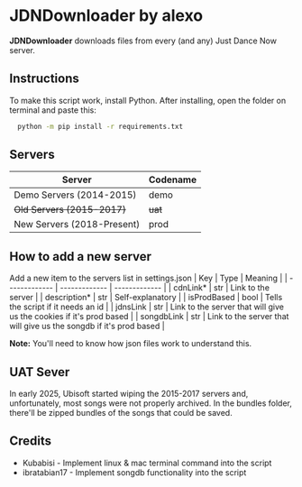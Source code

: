 # JDNDownloader by alexo
**JDNDownloader** downloads files from every (and any) Just Dance Now server.
## Instructions
To make this script work, install Python. After installing, open the folder on terminal and paste this:
```bash
  python -m pip install -r requirements.txt
```
## Servers
| Server | Codename |
| ------------- | ------------- |
| Demo Servers (2014-2015) | demo  |
| ~~Old Servers (2015-2017)~~ | ~~uat~~ |
| New Servers (2018-Present) | prod |

## How to add a new server
Add a new item to the servers list in settings.json
| Key | Type | Meaning |
| ------------- | ------------- | ------------- |
| cdnLink* | str | Link to the server |
| description* | str | Self-explanatory |
| isProdBased | bool | Tells the script if it needs an id |
| jdnsLink | str | Link to the server that will give us the cookies if it's prod based |
| songdbLink | str | Link to the server that will give us the songdb if it's prod based |

**Note:** You'll need to know how json files work to understand this.

## UAT Sever
In early 2025, Ubisoft started wiping the 2015-2017 servers and, unfortunately, most songs were not properly archived. In the bundles folder, there'll be zipped bundles of the songs that could be saved.

## Credits
- Kubabisi - Implement linux & mac terminal command into the script
- ibratabian17 - Implement songdb functionality into the script
